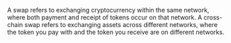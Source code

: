 A swap refers to exchanging cryptocurrency within the same network, where both payment and receipt of tokens occur on that network. A cross-chain swap refers to exchanging assets across different networks, where the token you pay with and the token you receive are on different networks.
